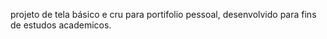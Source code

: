 projeto de tela básico e cru para portifolio pessoal, desenvolvido para fins de estudos academicos.
